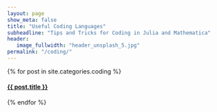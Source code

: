 ```yaml
---
layout: page
show_meta: false
title: "Useful Coding Languages"
subheadline: "Tips and Tricks for Coding in Julia and Mathematica"
header:
   image_fullwidth: "header_unsplash_5.jpg"
permalink: "/coding/"
---
```

<div>
    {% for post in site.categories.coding %}
    <h4><a href="{{ site.url }}{{ site.baseurl }}{{ post.url }}">{{ post.title }}</a></h4>
    {% endfor %}
</div>